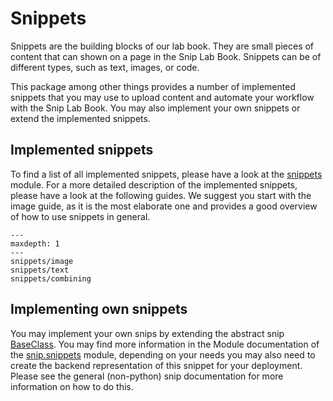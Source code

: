 # Snippets

Snippets are the building blocks of our lab book. They are small pieces of content that can shown on a page in the Snip Lab Book. Snippets can be of different types, such as text, images, or code.

This package among other things provides a number of implemented snippets that you may use to upload content and automate your workflow with the Snip Lab Book. You may also implement your own snippets or extend the implemented snippets.


## Implemented snippets

To find a list of all implemented snippets, please have a look at the [snippets](snip.snippets) module. 
For a more detailed description of the implemented snippets, please have a look at the following guides. We suggest you start with the image guide, as it is the most elaborate one and provides a good overview of how to use snippets in general.


```{toctree}
---
maxdepth: 1
---
snippets/image
snippets/text
snippets/combining
```


## Implementing own snippets

You may implement your own snips by extending the abstract snip [BaseClass](snip.snippets.base.BaseSnip). You may find more information in the Module documentation of the [snip.snippets](snip.snippets) module, depending on your needs you may also need to create the backend representation of this snippet for your deployment. Please see the general (non-python) snip documentation for more information on how to do this.
